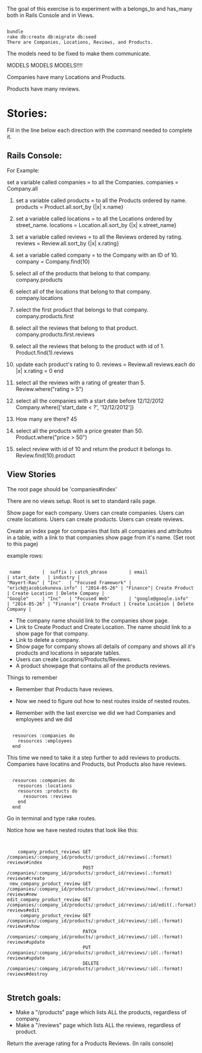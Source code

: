 The goal of this exercise is to experiment with a belongs_to and has_many both in Rails Console and in Views.

```

bundle
rake db:create db:migrate db:seed
There are Companies, Locations, Reviews, and Products.

```

The models need to be fixed to make them communicate.

MODELS MODELS MODELS!!!!

Companies have many Locations and Products.

Products have many reviews.


# Stories:

Fill in the line below each direction with the command needed to complete it.

## Rails Console:

For Example:

set a variable called companies = to all the Companies.
  companies = Company.all

1. set a variable called products = to all the Products ordered by name.
  products = Product.all.sort_by {|x| x.name}

2. set a variable called locations = to all the Locations ordered by street_name.
  locations = Location.all.sort_by {|x| x.street_name}

3. set a variable called reviews = to all the Reviews ordered by rating.
  reviews = Review.all.sort_by {|x| x.rating}

4. set a variable called company = to the Company with an ID of 10.
  company = Company.find(10)

5. select all of the products that belong to that company.
  company.products

6. select all of the locations that belong to that company.
  company.locations

7. select the first product that belongs to that company.
  company.products.first

8. select all the reviews that belong to that product.
  company.products.first.reviews

9. select all the reviews that belong to the product with id of 1.
  Product.find(1).reviews

10. update each product's rating to 0.
  reviews = Review.all
  reviews.each do |x|
    x.rating = 0
  end

11. select all the reviews with a rating of greater than 5.  
  Review.where("rating  > 5")


12. select all the companies with a start date before 12/12/2012
  Company.where(['start_date < ?', '12/12/2012'])


13. How many are there?
  45

14. select all the products with a price greater than 50.
  Product.where("price > 50")


15. select review with id of 10 and return the product it belongs to.
  Review.find(10).product








## View Stories

The root page should be 'companies#index'

There are no views setup. Root is set to standard rails page.

Show page for each company.
Users can create companies.
Users can create locations.
Users can create products.
Users can create reviews.


Create an index page for companies that lists all companies and attributes in a table, with a link to that companies show page from it's name.
(Set root to this page)

example rows:

```

 name        |  suffix | catch_phrase        | email                      | start_date   | industry |
"Mayert-Rau" | "Inc"   | "Focused framework" | "erick@jacobiokuneva.info" | "2014-05-26" | "Finance"| Create Product | Create Location | Delete Company |
"Google"     | "Inc"   | "Focused Web"       | "google@google.info"       | "2014-05-26" | "Finance"| Create Product | Create Location | Delete Company |

```



* The company name should link to the companies show page.
* Link to Create Product and Create Location. The name should link to a show page for that company.
* Link to delete a company.
* Show page for company shows all details of company and shows all it's products and locations in separate tables.
* Users can create Locatons/Products/Reviews.
* A product showpage that contains all of the products reviews.



Things to remember
* Remember that Products have reviews.
* Now we need to figure out how to nest routes inside of nested routes.



* Remember with the last exercise we did we had Companies and employees and we did

```

  resources :companies do
    resources :employees
  end

```

This time we need to take it a step further to add reviews to products. Companies have locatins and Products, but Products also have reviews.

```

  resources :companies do
    resources :locations
    resources :products do
      resources :reviews
    end
  end

```



Go in terminal and type rake routes.


Notice how we have nested routes that look like this:

```


    company_product_reviews GET    /companies/:company_id/products/:product_id/reviews(.:format)          reviews#index
                            POST   /companies/:company_id/products/:product_id/reviews(.:format)          reviews#create
 new_company_product_review GET    /companies/:company_id/products/:product_id/reviews/new(.:format)      reviews#new
edit_company_product_review GET    /companies/:company_id/products/:product_id/reviews/:id/edit(.:format) reviews#edit
     company_product_review GET    /companies/:company_id/products/:product_id/reviews/:id(.:format)      reviews#show
                            PATCH  /companies/:company_id/products/:product_id/reviews/:id(.:format)      reviews#update
                            PUT    /companies/:company_id/products/:product_id/reviews/:id(.:format)      reviews#update
                            DELETE /companies/:company_id/products/:product_id/reviews/:id(.:format)      reviews#destroy


```





## Stretch goals:

* Make a "/products" page which lists ALL the products, regardless of company.
* Make a "/reviews" page which lists ALL the reviews, regardless of product.

Return the average rating for a Products Reviews. (In rails console)
